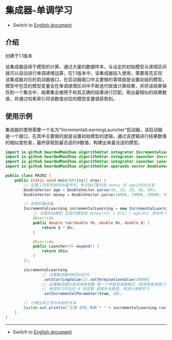 # 集成器-单调学习

- Switch
  to [English document](https://github.com/BeardedManZhao/algorithmStar/blob/main/KnowledgeDocument/Integrator%20Monotonic%20Learning.md)

## 介绍

创建于1.1版本

该集成器适用于模型的计算，通过大量的数据样本，与设定的初始模型与递增区间就可以自动进行单调递增运算，在1.1版本中，该集成器投入使用，需要首先实现该集成器对应的启动器接口，在启动器接口中主要做的事情就是设置初始的模型，模型中包含的模型变量会在单调递增区间中不断迭代赋值计算结果，并将该结果保存到一个集合中，结果集会被用于和其正确的结果进行匹配，取出最相似的结果数值，并通过哈希索引将该数值对应的模型变量值获取到。

## 使用示例

集成器的使用需要一个名为"IncrementalLearningLauncher"启动器，该启动器是一个接口，在其中主要做的就是设置初始模型的逻辑，通过该逻辑进行结果数值的相似度检查，最终获取到最合适的θ数值，构建出来最合适的模型。

```java
import io.github.beardedManZhao.algorithmStar.integrator.IncrementalLearning;
import io.github.beardedManZhao.algorithmStar.integrator.iauncher.IncrementalLearningLauncher;
import io.github.beardedManZhao.algorithmStar.integrator.iauncher.Launcher;
import io.github.beardedManZhao.algorithmStar.operands.vector.DoubleVector;

public class MAIN1 {
    public static void main(String[] args) {
        // 配置工资和年龄的向量序列，本次我们要找到 money 和 age之间的关系
        DoubleVector age = DoubleVector.parse(18, 19, 20, 30, 50);
        DoubleVector money = DoubleVector.parse(18000, 19000, 20000, 30000, 50000);

        // 获取到集成器
        IncrementalLearning incrementalLearning = new IncrementalLearning("A", new IncrementalLearningLauncher() {
            // 设置初始模型 这里的模型是 money(Yn) = θ($) * age(Xn) 其中的 θ 就是单调计算的主角
            @Override
            public double run(double Yn, double Xn, double $) {
                return $ * Xn;
            }

            @Override
            public Launcher<?> expand() {
                return this;
            }
        });

        incrementalLearning
                // 设置集成器的θ回归区间
                .setStartingValue(1).setTerminationValue(10000)
                // 设置集成器的单调递增参数 第一个参数是递增模式（使用等差递增(false)还是等比递增(true)）第二个参数是递增步长。
                // 单调学习中会将 θ 加或乘 递增步长数值，来进行递增学习
                .setIncrementalParameter(true, 10);

        // 计算出来工资与年龄的关系
        System.out.println("工资 约为 年龄 * " + incrementalLearning.run(money, age));
    }
}
```

<hr>

- Switch
  to [English document](https://github.com/BeardedManZhao/algorithmStar/blob/main/KnowledgeDocument/Integrator%20Monotonic%20Learning.md)
